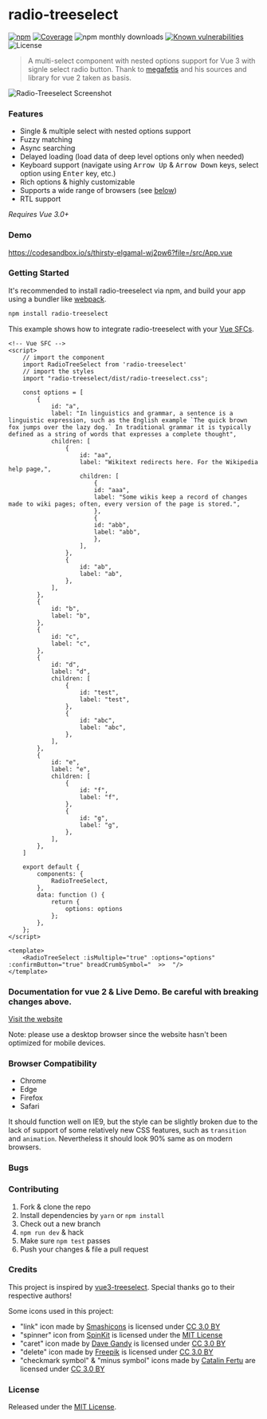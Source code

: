 # radio-treeselect
[![npm](https://badgen.now.sh/npm/v/vue3-treeselect)](https://www.npmjs.com/package/vue3-treeselect)  [![Coverage](https://badgen.net/codecov/c/github/megafetis/vue3-treeselect)](https://codecov.io/gh/megafetis/vue3-treeselect?branch=main)
![npm monthly downloads](https://badgen.now.sh/npm/dm/megafetis/vue3-treeselect)
 [![Known vulnerabilities](https://snyk.io/test/npm/megafetis/vue3-treeselect/badge.svg)](https://snyk.io/test/npm/megafetis/vue3-treeselect) ![License](https://badgen.net/github/license/megafetis/vue3-treeselect)

> A multi-select component with nested options support for Vue 3 with signle select radio button. Thank to [megafetis](https://github.com/megafetis/vue3-treeselect) and his sources and library for vue 2 taken as basis.

![Radio-Treeselect Screenshot](https://raw.githubusercontent.com/riophae/vue-treeselect/master/screenshot.png)

### Features

- Single & multiple select with nested options support
- Fuzzy matching
- Async searching
- Delayed loading (load data of deep level options only when needed)
- Keyboard support (navigate using <kbd>Arrow Up</kbd> & <kbd>Arrow Down</kbd> keys, select option using <kbd>Enter</kbd> key, etc.)
- Rich options & highly customizable
- Supports a wide range of browsers (see [below](#browser-compatibility))
- RTL support

*Requires Vue 3.0+*

### Demo
https://codesandbox.io/s/thirsty-elgamal-wj2pw6?file=/src/App.vue

### Getting Started

It's recommended to install radio-treeselect via npm, and build your app using a bundler like [webpack](https://webpack.js.org/).

```bash
npm install radio-treeselect
```

This example shows how to integrate radio-treeselect with your [Vue SFCs](https://vuejs.org/v2/guide/single-file-components.html).

```vue
<!-- Vue SFC -->
<script>
    // import the component
    import RadioTreeSelect from 'radio-treeselect'
    // import the styles
    import "radio-treeselect/dist/radio-treeselect.css";

    const options = [
        {
            id: "a",
            label: "In linguistics and grammar, a sentence is a linguistic expression, such as the English example `The quick brown fox jumps over the lazy dog.` In traditional grammar it is typically defined as a string of words that expresses a complete thought",
            children: [
                {
                    id: "aa",
                    label: "Wikitext redirects here. For the Wikipedia help page,",
                    children: [
                        {
                        id: "aaa",
                        label: "Some wikis keep a record of changes made to wiki pages; often, every version of the page is stored.",
                        },
                        {
                        id: "abb",
                        label: "abb",
                        },
                    ],
                },
                {
                    id: "ab",
                    label: "ab",
                },
            ],
        },
        {
            id: "b",
            label: "b",
        },
        {
            id: "c",
            label: "c",
        },
        {
            id: "d",
            label: "d",
            children: [
                {
                    id: "test",
                    label: "test",
                },
                {
                    id: "abc",
                    label: "abc",
                },
            ],
        },
        {
            id: "e",
            label: "e",
            children: [
                {
                    id: "f",
                    label: "f",
                },
                {
                    id: "g",
                    label: "g",
                },
            ],
        },
    ]

    export default {
        components: {
            RadioTreeSelect,
        },
        data: function () {
            return {
                options: options
            };
        },
    };
</script>

<template>
    <RadioTreeSelect :isMultiple="true" :options="options" :confirmButton="true" breadCrumbSymbol="  >>  "/>
</template>
```
### Documentation for vue 2 & Live Demo. Be careful with breaking changes above.

[Visit the website](https://vue-treeselect.js.org/)

Note: please use a desktop browser since the website hasn't been optimized for mobile devices.

### Browser Compatibility

- Chrome
- Edge
- Firefox
- Safari

It should function well on IE9, but the style can be slightly broken due to the lack of support of some relatively new CSS features, such as `transition` and `animation`. Nevertheless it should look 90% same as on modern browsers.

### Bugs

<!-- You can [open an issue](https://github.com/megafetis/vue3-treeselect/issues/new). -->

### Contributing

1. Fork & clone the repo
2. Install dependencies by `yarn` or `npm install`
3. Check out a new branch
4. `npm run dev` & hack
5. Make sure `npm test` passes
6. Push your changes & file a pull request

### Credits

This project is inspired by [vue3-treeselect](https://github.com/megafetis/vue3-treeselect).
Special thanks go to their respective authors!

Some icons used in this project:

  - "link" icon made by [Smashicons](https://www.flaticon.com/authors/smashicons) is licensed under [CC 3.0 BY](https://creativecommons.org/licenses/by/3.0/)
  - "spinner" icon from [SpinKit](https://github.com/tobiasahlin/SpinKit) is licensed under the [MIT License](https://github.com/tobiasahlin/SpinKit/blob/master/LICENSE)
  - "caret" icon made by [Dave Gandy](https://www.flaticon.com/authors/dave-gandy) is licensed under [CC 3.0 BY](https://creativecommons.org/licenses/by/3.0/)
  - "delete" icon made by [Freepik](https://www.flaticon.com/authors/freepik) is licensed under [CC 3.0 BY](https://creativecommons.org/licenses/by/3.0/)
  - "checkmark symbol" & "minus symbol" icons made by [Catalin Fertu](https://www.flaticon.com/authors/catalin-fertu) are licensed under [CC 3.0 BY](https://creativecommons.org/licenses/by/3.0/)

### License

Released under the [MIT License](https://github.com/megafetis/vue3-treeselect/blob/master/LICENSE).
